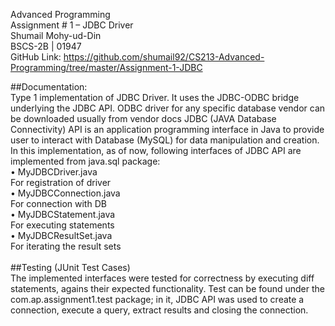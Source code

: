 Advanced Programming <br>
Assignment # 1 – JDBC Driver <br>
Shumail Mohy-ud-Din <br>
BSCS-2B | 01947<br>
GitHub Link: https://github.com/shumail92/CS213-Advanced-Programming/tree/master/Assignment-1-JDBC <br>

##Documentation:<br>
Type 1 implementation of JDBC Driver. It uses the JDBC-ODBC bridge underlying the JDBC API. ODBC driver for any specific database vendor can be downloaded usually from vendor docs
JDBC (JAVA Database Connectivity) API is an application programming interface in Java to provide user to interact with Database (MySQL) for data manipulation and creation. 
In this implementation, as of now, following interfaces of JDBC API are implemented from java.sql package:<br>
• MyJDBCDriver.java <br>
	For registration of driver<br>
• MyJDBCConnection.java <br>
	For connection with DB<br>
• MyJDBCStatement.java <br>
	For executing statements<br>
• MyJDBCResultSet.java<br>
	For iterating the result sets<br>
<br>
##Testing (JUnit Test Cases)<br>
The implemented interfaces were tested for correctness by executing diff statements, agains their expected functionality. Test can be found under the com.ap.assignment1.test package; in it, JDBC API was used to create a connection, execute a query, extract results and closing the connection.
